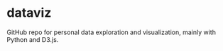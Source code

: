 # dataviz
GitHub repo for personal data exploration and visualization, mainly with Python and D3.js.
